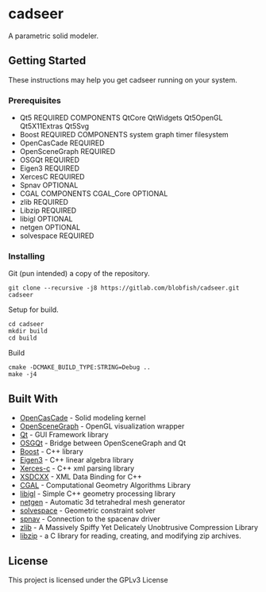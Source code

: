 # cadseer

A parametric solid modeler.

## Getting Started

These instructions may help you get cadseer running on your system.

### Prerequisites

* Qt5 REQUIRED COMPONENTS QtCore QtWidgets Qt5OpenGL Qt5X11Extras Qt5Svg
* Boost REQUIRED COMPONENTS system graph timer filesystem
* OpenCasCade REQUIRED
* OpenSceneGraph REQUIRED
* OSGQt REQUIRED
* Eigen3 REQUIRED
* XercesC REQUIRED
* Spnav OPTIONAL
* CGAL COMPONENTS CGAL_Core OPTIONAL
* zlib REQUIRED
* Libzip REQUIRED
* libigl OPTIONAL
* netgen OPTIONAL
* solvespace REQUIRED

### Installing

Git (pun intended) a copy of the repository.

```
git clone --recursive -j8 https://gitlab.com/blobfish/cadseer.git cadseer
```

Setup for build.

```
cd cadseer
mkdir build
cd build
```

Build

```
cmake -DCMAKE_BUILD_TYPE:STRING=Debug ..
make -j4
```

## Built With

* [OpenCasCade](https://www.opencascade.com/) - Solid modeling kernel
* [OpenSceneGraph](http://www.openscenegraph.org/) - OpenGL visualization wrapper
* [Qt](https://www.qt.io/) - GUI Framework library
* [OSGQt](https://github.com/openscenegraph/osgQt) - Bridge between OpenSceneGraph and Qt
* [Boost](http://www.boost.org/) - C++ library
* [Eigen3](http://eigen.tuxfamily.org/index.php?title=Main_Page) - C++ linear algebra library
* [Xerces-c](http://xerces.apache.org/xerces-c/) - C++ xml parsing library
* [XSDCXX](http://www.codesynthesis.com/products/xsd/) - XML Data Binding for C++
* [CGAL](https://www.cgal.org/) - Computational Geometry Algorithms Library
* [libigl](http://libigl.github.io/libigl/) - Simple C++ geometry processing library
* [netgen](https://sourceforge.net/projects/netgen-mesher/) - Automatic 3d tetrahedral mesh generator
* [solvespace](http://solvespace.com/index.pl/) - Geometric constraint solver
* [spnav](http://spacenav.sourceforge.net/) - Connection to the spacenav driver
* [zlib](https://zlib.net/) - A Massively Spiffy Yet Delicately Unobtrusive Compression Library
* [libzip](https://libzip.org/) - a C library for reading, creating, and modifying zip archives.


## License

This project is licensed under the GPLv3 License
